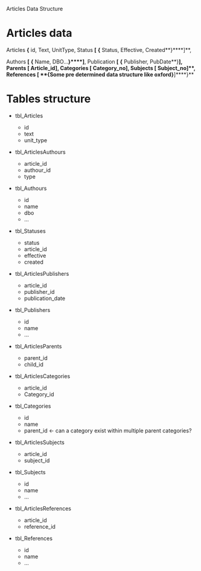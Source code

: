Articles Data Structure

# Articles data

Articles **{**
  id,
  Text,
  UnitType,
  Status **[**
    **{**
      Status,
      Effective,
      Created**}****]**,

  Authors **[**
    **{**
      Name,
      DBO…**}****]**,
  Publication **[**
    **{**
      Publisher,
      PubDate**}****]**,
  Parents **[**
    Article_id**]**,
  Categories **[**
    Category_no**]**,
  Subjects **[**
      Subject_no**]**,
  References **[**
    **{**Some pre determined data structure like oxford**}****]****}**

# Tables structure

* tbl_Articles
    * id
    * text
    * unit_type

* tbl_ArticlesAuthours
    * article_id
    * authour_id
    * type

* tbl_Authours
    * id
    * name
    * dbo
    * …

* tbl_Statuses
    * status
    * article_id
    * effective
    * created

* tbl_ArticlesPublishers
    * article_id
    * publisher_id
    * publication_date

* tbl_Publishers
    * id
    * name
    * ...

* tbl_ArticlesParents
    * parent_id
    * child_id

* tbl_ArticlesCategories
    * article_id
    * Category_id

* tbl_Categories
    * id
    * name
    * parent_id ← can a category exist within multiple parent categories?

* tbl_ArticlesSubjects
    * article_id
    * subject_id

* tbl_Subjects
    * id
    * name
    * …

* tbl_ArticlesReferences
    * article_id
    * reference_id

* tbl_References
    * id
    * name
    * …
